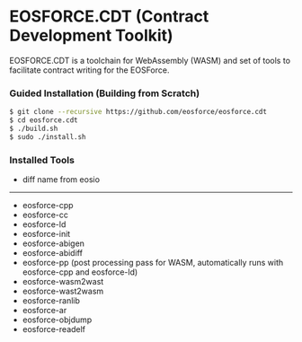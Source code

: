 # EOSFORCE.CDT (Contract Development Toolkit)

EOSFORCE.CDT is a toolchain for WebAssembly (WASM) and set of tools to facilitate contract writing for the EOSForce.

### Guided Installation (Building from Scratch)
```sh
$ git clone --recursive https://github.com/eosforce/eosforce.cdt
$ cd eosforce.cdt
$ ./build.sh
$ sudo ./install.sh
```

### Installed Tools

* diff name from eosio

---
* eosforce-cpp
* eosforce-cc
* eosforce-ld
* eosforce-init
* eosforce-abigen
* eosforce-abidiff
* eosforce-pp (post processing pass for WASM, automatically runs with eosforce-cpp and eosforce-ld)
* eosforce-wasm2wast
* eosforce-wast2wasm
* eosforce-ranlib
* eosforce-ar
* eosforce-objdump
* eosforce-readelf
